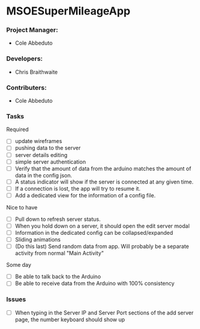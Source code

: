 # MSOESuperMileageApp

### Project Manager:
* Cole Abbeduto

### Developers:
* Chris Braithwaite

### Contributers:
* Cole Abbeduto

### Tasks

Required

- [ ] update wireframes
- [ ] pushing data to the server
- [ ] server details editing
- [ ] simple server authentication
- [ ] Verify that the amount of data from the arduino matches the amount of data in the config json.
- [ ] A status indicator will show if the server is connected at any given time.
- [ ] If a connection is lost, the app will try to resume it.
- [ ] Add a dedicated view for the information of a config file.

Nice to have

- [ ] Pull down to refresh server status.
- [ ] When you hold down on a server, it should open the edit server modal
- [ ] Information in the dedicated config can be collapsed/expanded
- [ ] Sliding animations
- [ ] (Do this last) Send random data from app. Will probably be a separate activity from normal "Main Activity"

Some day

- [ ] Be able to talk back to the Arduino
- [ ] Be able to receive data from the Arduino with 100% consistency

### Issues

- [ ] When typing in the Server IP and Server Port sections of the add server page, the number keyboard should show up
